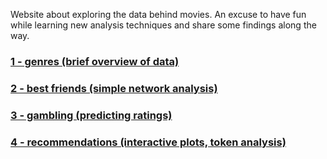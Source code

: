 Website about exploring the data behind movies. An excuse to have fun while learning new analysis techniques and share some findings along the way.

### [1 - genres (brief overview of data)](pages/post1.md)
### [2 - best friends (simple network analysis)](pages/post2.md)
### [3 - gambling (predicting ratings)](pages/post3.md)
### [4 - recommendations (interactive plots, token analysis)](pages/post4.md)